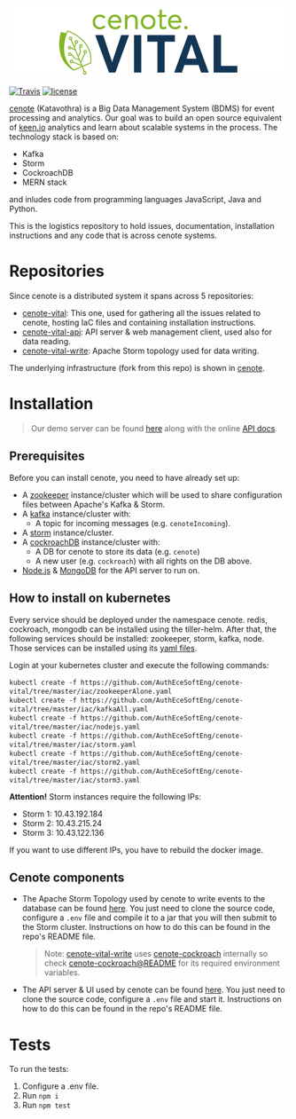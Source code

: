 ![cenote](./Cenote_colour_Horizontal.png?)

[![Travis](https://img.shields.io/travis/com/AuthEceSoftEng/cenote.svg?style=flat-square&logo=travis&label=)](https://travis-ci.com/AuthEceSoftEng/cenote) [![license](https://img.shields.io/github/license/AuthEceSoftEng/cenote.svg?style=flat-square)](./LICENSE)

[cenote](https://en.wikipedia.org/wiki/Cenote) (Katavothra) is a Big Data Management System (BDMS) for event processing and analytics. Our goal was to build an open source equivalent of [keen.io](http://keen.io) analytics and learn about scalable systems in the process. The technology stack is based on:

- Kafka
- Storm
- CockroachDB
- MERN stack

and inludes code from programming languages JavaScript, Java and Python.

This is the logistics repository to hold issues, documentation, installation instructions and any code that is across cenote systems.

# Repositories

Since cenote is a distributed system it spans across 5 repositories:

- [cenote-vital](https://github.com/AuthEceSoftEng/cenote-vital): This one, used for gathering all the issues related to cenote, hosting IaC files and containing installation instructions.
- [cenote-vital-api](https://github.com/AuthEceSoftEng/cenote-vital-api): API server & web management client, used also for data reading.
- [cenote-vital-write](https://github.com/AuthEceSoftEng/cenote-write): Apache Storm topology used for data writing.

The underlying infrastructure (fork from this repo) is shown in [cenote](https://github.com/AuthEceSoftEng/cenote).


# Installation

> Our demo server can be found [here](https://cenote.sidero.services/) along with the online [API docs](http://cenote-vital.sidero.services:4000/docs).

## Prerequisites

Before you can install cenote, you need to have already set up:

- A [zookeeper](https://zookeeper.apache.org/) instance/cluster which will be used to share configuration files between Apache's Kafka & Storm.
- A [kafka](https://kafka.apache.org/) instance/cluster with:
  - A topic for incoming messages (e.g. `cenoteIncoming`).
- A [storm](https://storm.apache.org) instance/cluster.
- A [cockroachDB](https://www.cockroachlabs.com/) instance/cluster with:
  - A DB for cenote to store its data (e.g. `cenote`)
  - A new user (e.g. `cockroach`) with all rights on the DB above.
- [Node.js](https://nodejs.org/en/) & [MongoDB](https://www.mongodb.com/) for the API server to run on.

## How to install on kubernetes

Every service should be deployed under the namespace cenote.
redis, cockroach, mongodb can be installed using the tiller-helm.
After that, the following services should be installed: zookeeper, storm, kafka, node.
Those services can be installed using its [yaml files](https://github.com/AuthEceSoftEng/cenote-vital/tree/master/iac).

Login at your kubernetes cluster and execute the following commands:
```
kubectl create -f https://github.com/AuthEceSoftEng/cenote-vital/tree/master/iac/zookeeperAlone.yaml
kubectl create -f https://github.com/AuthEceSoftEng/cenote-vital/tree/master/iac/kafkaAll.yaml
kubectl create -f https://github.com/AuthEceSoftEng/cenote-vital/tree/master/iac/nodejs.yaml
kubectl create -f https://github.com/AuthEceSoftEng/cenote-vital/tree/master/iac/storm.yaml
kubectl create -f https://github.com/AuthEceSoftEng/cenote-vital/tree/master/iac/storm2.yaml
kubectl create -f https://github.com/AuthEceSoftEng/cenote-vital/tree/master/iac/storm3.yaml
```
**Attention!** Storm instances require the following IPs:
- Storm 1: 10.43.192.184
- Storm 2: 10.43.215.24
- Storm 3: 10.43.122.136

If you want to use different IPs, you have to rebuild the docker image.

## Cenote components

- The Apache Storm Topology used by cenote to write events to the database can be found [here](https://github.com/AuthEceSoftEng/cenote-write). You just need to clone the source code, configure a `.env` file and compile it to a jar that you will then submit to the Storm cluster. Instructions on how to do this can be found in the repo's README file.

  > Note: [cenote-vital-write](https://github.com/AuthEceSoftEng/cenote-vital-write) uses [cenote-cockroach](https://github.com/AuthEceSoftEng/cenote-cockroach) internally so check [cenote-cockroach@README](https://github.com/AuthEceSoftEng/cenote-cockroach/blob/master/README.md) for its required environment variables.

- The API server & UI used by cenote can be found [here](https://github.com/AuthEceSoftEng/cenote-vital-api). You just need to clone the source code, configure a `.env` file and start it. Instructions on how to do this can be found in the repo's README file.

# Tests

To run the tests:

1. Configure a .env file.
2. Run `npm i`
3. Run `npm test`
